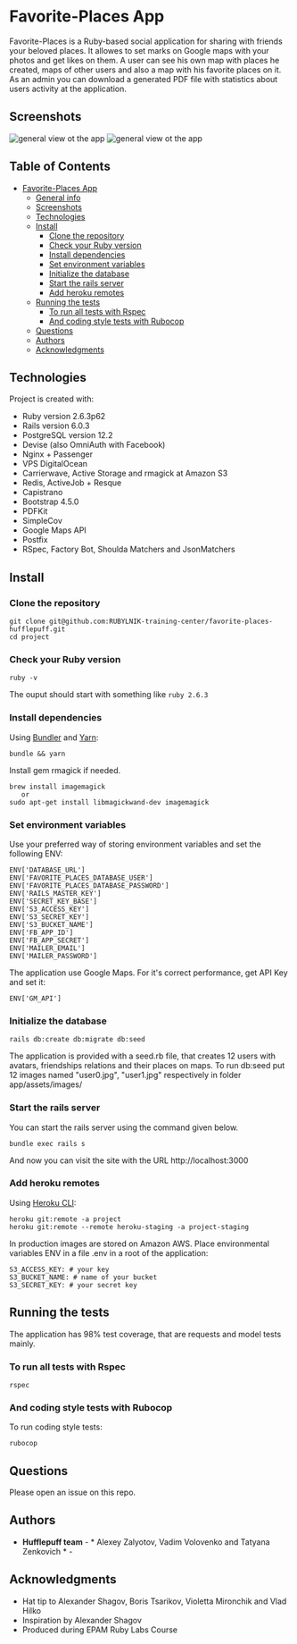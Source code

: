 # Favorite-Places App

Favorite-Places is a Ruby-based social application for sharing with friends your beloved places. It allowes to set marks on Google maps with your photos and get likes on them. A user can see his own map with places he created, maps of other users and also a map with his favorite places on it. As an admin you can download a generated PDF file with statistics about users activity at the application.

## Screenshots

<img width=“964” alt="general view ot the app" src="https://github.com/RUBYLNIK-training-center/favorite-places-hufflepuff/blob/master/public/Screen%20Shot%201.png">

<img width=“964” alt="general view ot the app" src="https://github.com/RUBYLNIK-training-center/favorite-places-hufflepuff/blob/master/public/Screen%20Shot%202.png">

## Table of Contents

- [Favorite-Places App](#favorite-places-app)
  * [General info](#general-info)
  * [Screenshots](#screenshots)
  * [Technologies](#technologies)
  * [Install](#install)
    + [Clone the repository](#clone-the-repository)
    + [Check your Ruby version](#check-your-ruby-version)
    + [Install dependencies](#install-dependencies)
    + [Set environment variables](#set-environment-variables)
    + [Initialize the database](#initialize-the-database)
    + [Start the rails server](#start-the-rails-server)
    + [Add heroku remotes](#add-heroku-remotes)
  * [Running the tests](#running-the-tests)
    + [To run all tests with Rspec](#to-run-all-tests-with-rspec)
    + [And coding style tests with Rubocop](#and-coding-style-tests-with-rubocop)
  * [Questions](#questions)
  * [Authors](#authors)
  * [Acknowledgments](#acknowledgments)

## Technologies
Project is created with:

* Ruby version 2.6.3p62
* Rails version 6.0.3
* PostgreSQL version 12.2
* Devise (also OmniAuth with Facebook)
* Nginx + Passenger
* VPS DigitalOcean
* Carrierwave, Active Storage and rmagick at Amazon S3
* Redis, ActiveJob + Resque
* Capistrano
* Bootstrap 4.5.0
* PDFKit
* SimpleCov
* Google Maps API
* Postfix
* RSpec, Factory Bot, Shoulda Matchers and JsonMatchers

## Install

### Clone the repository

```shell
git clone git@github.com:RUBYLNIK-training-center/favorite-places-hufflepuff.git
cd project
```

### Check your Ruby version

```shell
ruby -v
```
The ouput should start with something like `ruby 2.6.3`


### Install dependencies

Using [Bundler](https://github.com/bundler/bundler) and [Yarn](https://github.com/yarnpkg/yarn):

```shell
bundle && yarn
```
Install gem rmagick if needed.

```shell
brew install imagemagick
   or
sudo apt-get install libmagickwand-dev imagemagick
```

### Set environment variables

Use your preferred way of storing environment variables and set the following ENV:
```shell
ENV['DATABASE_URL']
ENV['FAVORITE_PLACES_DATABASE_USER']
ENV['FAVORITE_PLACES_DATABASE_PASSWORD']
ENV['RAILS_MASTER_KEY']
ENV['SECRET_KEY_BASE']
ENV['S3_ACCESS_KEY']
ENV['S3_SECRET_KEY']
ENV['S3_BUCKET_NAME']
ENV['FB_APP_ID']
ENV['FB_APP_SECRET']
ENV['MAILER_EMAIL']
ENV['MAILER_PASSWORD']

```

The application use Google Maps. For it's correct performance, get API Key and set it:
```shell
ENV['GM_API']
```

### Initialize the database

```shell
rails db:create db:migrate db:seed
```
The application is provided with a seed.rb file, that creates 12 users with avatars, friendships relations and their places on maps. To run db:seed put 12 images named "user0.jpg", "user1.jpg" respectively in folder app/assets/images/ 

### Start the rails server
You can start the rails server using the command given below.
```shell
bundle exec rails s
```
And now you can visit the site with the URL http://localhost:3000


### Add heroku remotes

Using [Heroku CLI](https://devcenter.heroku.com/articles/heroku-cli):

```shell
heroku git:remote -a project
heroku git:remote --remote heroku-staging -a project-staging
```
In production images are stored on Amazon AWS. Place environmental variables ENV in a file .env in a root of the application:
```shell
S3_ACCESS_KEY: # your key
S3_BUCKET_NAME: # name of your bucket
S3_SECRET_KEY: # your secret key
```
## Running the tests
The application has 98% test coverage, that are requests and model tests mainly.

### To run all tests with Rspec
```shell
rspec
```

### And coding style tests with Rubocop
To run coding style tests:
```
rubocop
```

## Questions
Please open an issue on this repo.

## Authors

* **Hufflepuff team** - * Alexey Zalyotov, Vadim Volovenko and Tatyana Zenkovich * - 

## Acknowledgments

* Hat tip to Alexander Shagov, Boris Tsarikov, Violetta Mironchik and Vlad Hilko
* Inspiration by Alexander Shagov
* Produced during EPAM Ruby Labs Course

